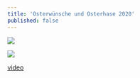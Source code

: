 ```yaml
---
title: 'Osterwünsche und Osterhase 2020'
published: false
---
```


![](https://cloud.johannische-kirche.org/index.php/s/gWTersDgzd8HzfA)

![](https://cloud.johannische-kirche.org/index.php/s/gWTersDgzd8HzfA/download)

[video](https://cloud.johannische-kirche.org/index.php/s/gWTersDgzd8HzfA ':include :type=iframe')

